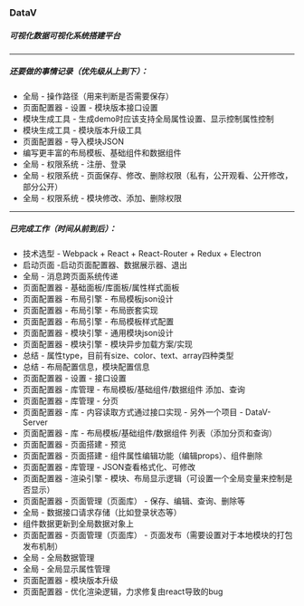 ### DataV

##### 可视化数据可视化系统搭建平台

***

##### 还要做的事情记录（优先级从上到下）：

  + 全局 - 操作路径（用来判断是否需要保存）
  + 页面配置器 - 设置 - 模块版本接口设置
  + 模块生成工具 - 生成demo时应该支持全局属性设置、显示控制属性控制
  + 模块生成工具 - 模块版本升级工具
  + 页面配置器 - 导入模块JSON
  + 编写更丰富的布局模板、基础组件和数据组件
  + 全局 - 权限系统 - 注册、登录
  + 全局 - 权限系统 - 页面保存、修改、删除权限（私有，公开观看、公开修改，部分公开）
  + 全局 - 权限系统 - 模块修改、添加、删除权限


***

##### 已完成工作（时间从前到后）：

  - 技术选型 - Webpack + React + React-Router + Redux + Electron
  - 启动页面 -启动页面配置器、数据展示器、退出
  - 全局 - 消息跨页面系统传递
  - 页面配置器 - 基础面板/库面板/属性样式面板
  - 页面配置器 - 布局引擎 - 布局模板json设计
  - 页面配置器 - 布局引擎 - 布局嵌套实现
  - 页面配置器 - 布局引擎 - 布局模板样式配置
  - 页面配置器 - 模块引擎 - 通用模块json设计
  - 页面配置器 - 模块引擎 - 模块异步加载方案/实现
  - 总结 - 属性type，目前有size、color、text、array四种类型
  - 总结 - 布局配置信息，模块配置信息
  - 页面配置器 - 设置 - 接口设置
  - 页面配置器 - 库管理 - 布局模板/基础组件/数据组件 添加、查询
  - 页面配置器 - 库管理 - 分页
  - 页面配置器 - 库 - 内容读取方式通过接口实现 - 另外一个项目 - DataV-Server
  - 页面配置器 - 库 - 布局模板/基础组件/数据组件 列表（添加分页和查询）
  - 页面配置器 - 页面搭建 - 预览
  - 页面配置器 - 页面搭建 - 组件属性编辑功能（编辑props）、组件删除
  - 页面配置器 - 库管理 - JSON查看格式化、可修改
  - 页面配置器 - 渲染引擎 - 模块、布局显示逻辑（可设置一个全局变量来控制是否显示）
  - 页面配置器 - 页面管理（页面库） - 保存、编辑、查询、删除等
  - 全局 - 数据接口请求存储（比如登录状态等）
  - 组件数据更新到全局数据对象上
  - 页面配置器 - 页面管理（页面库） - 页面发布（需要设置对于本地模块的打包发布机制）
  - 全局 - 全局数据管理
  - 全局 - 全局显示属性管理
  - 页面配置器 - 模块版本升级
  - 页面配置器 - 优化渲染逻辑，力求修复由react导致的bug
